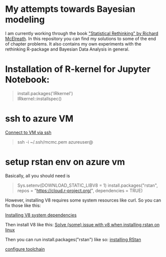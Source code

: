 # My attempts towards Bayesian modeling
I am currently working through the book ["Statistical Rethinking" by Richard McElreath](https://xcelab.net/rm/statistical-rethinking/). In this repository you can find my solutions to some of the end of chapter problems. It also contains my own experiments with the rethinking R-package and Bayesian Data Analysis in general.

# Installation of R-kernel for Jupyter Notebook:
> install.packages('IRkernel')  
> IRkernel::installspec()

# ssh to azure VM
[Connect to VM via ssh](https://docs.microsoft.com/en-us/azure/developer/javascript/tutorial/nodejs-virtual-machine-vm/connect-linux-virtual-machine-ssh)

> ssh -i ~/.ssh/mcmc.pem azureuser@<publicip>

# setup rstan env on azure vm

Basically, all you should need is
> Sys.setenv(DOWNLOAD_STATIC_LIBV8 = 1) 
> install.packages("rstan", repos = "https://cloud.r-project.org/", dependencies = TRUE)

However, installing V8 requires some system resources like curl. So you can fix those like this: 

[Installing V8 system dependencies](https://stackoverflow.com/questions/62302713/not-able-to-install-v8-package-on-ubuntu)

Then install V8 like this:
[Solve (some) issue with v8 when installing rstan on linux](https://github.com/stan-dev/rstan/issues/863)

Then you can run install.packages("rstan") like so: 
[installing RStan](https://github.com/stan-dev/rstan/wiki/RStan-Getting-Started)

[configure toolchain](https://github.com/stan-dev/rstan/wiki/Configuring-C-Toolchain-for-Linux)



